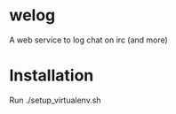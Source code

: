 welog
=====

A web service to log chat on irc (and more)

Installation 
============
Run ./setup_virtualenv.sh
